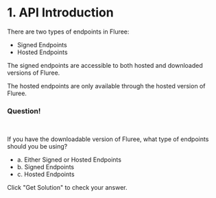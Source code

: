 # 1. API Introduction

There are two types of endpoints in Fluree:

- Signed Endpoints
- Hosted Endpoints

The signed endpoints are accessible to both hosted and downloaded versions of Fluree.

The hosted endpoints are only available through the hosted version of Fluree.

<div class="challenge">
<h3>Question!</h3>
<br/>
<p>If you have the downloadable version of Fluree, what type of endpoints should you be using?</p>
<ul>
    <li>a. Either Signed or Hosted Endpoints </li>
    <li>b. Signed Endpoints</li>
    <li>c. Hosted Endpoints</li>
</ul>
<p>Click "Get Solution" to check your answer. </p>
</div>
<br/>
<br/>
